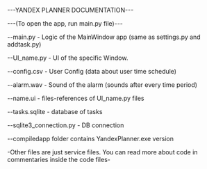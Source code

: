 ---YANDEX PLANNER DOCUMENTATION---

---(To open the app, run main.py file)---

--main.py - Logic of the MainWindow app (same as settings.py and addtask.py)

--UI_name.py - UI of the specific Window.

--config.csv - User Config (data about user time schedule)

--alarm.wav - Sound of the alarm (sounds after every time period)

--name.ui - files-references of UI_name.py files

--tasks.sqlite - database of tasks

--sqlite3_connection.py - DB connection

--compiledapp folder contains YandexPlanner.exe version

-Other files are just service files. You can read more about code in commentaries inside the code files-